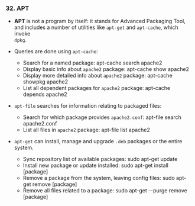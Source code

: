 ### 32. APT

  * **APT** is not a program by itself: it stands for Advanced Packaging Tool,  
    and includes a number of utilities like `apt-get` and `apt-cache`, which invoke  
    `dpkg`.

  * Queries are done using `apt-cache`:

    * Search for a named package:
          apt-cache search apache2
    * Display basic info about `apache2` package:
          apt-cache show apache2
    * Display more detailed info about `apache2` package:
          apt-cache showpkg apache2
    * List all dependent packages for `apache2` package:
          apt-cache depends apache2

  * `apt-file` searches for information relating to packaged files:

    * Search for which package provides `apache2.conf`:
          apt-file search apache2.conf
    * List all files in `apache2` package:
          apt-file list apache2

  * `apt-get` can install, manage and upgrade `.deb` packages or the entire system.

    * Sync repository list of available packages:
          sudo apt-get update
    * Install new package or update installed:
          sudo apt-get install [package]
    * Remove a package from the system, leaving config files:
          sudo apt-get remove [package]
    * Remove all files related to a package:
          sudo apt-get --purge remove [package]
